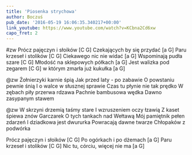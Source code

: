 ```yaml
---
title: 'Piosenka strychowa'
author: Boczuś
pub_date: '2016-05-19 16:06:35.340217+00:00'
link_youtube: https://www.youtube.com/watch?v=KCbna2Cd6xw
capo_fret: 2
---
```


#zw
Prócz pajęczyn i słoików			[C G]
Czekających by się przydać		[a G]
Paru krzeseł i stolików			[C G]
Ciekawego nic nie widać			[a G]
Wspominają pudła szare			[C G]
Młodość na sklepowych półkach		[a G]
Jest walizka pod zegarem			[C G]
w którym zmarła już kukułka		[a G]

@zw
Żołnierzyki karnie śpią
Jak przed laty - po zabawie
O powstaniu pewnie śnią
I o walce w słusznej sprawie
Czas tu płynie nie tak prędko
W zębach piły przerwa rdzawa
Pachnie bambusowa wędka
Dawno zasypanym stawem

@zw
W skrzyni drzemią taśmy stare
I wzruszeniem oczy łzawią
Z kaset śpiewa znów Garczarek
O tych tankach nad Wełtawą
Mój pamiętnik pełen zdarzeń
I dziadkowa jest dwururka
Powracają dawne twarze
Chłopaków z podwórka

Prócz pajęczyn i słoików			[C G]
Po ogórkach i po dżemach		[a G]
Paru krzeseł i stolików			[C G]
Nic tu, córciu, więcej nie ma		[a G]
